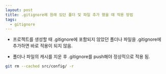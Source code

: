 ```yaml
---
layout: post
title: .gitignore에 원래 있던 폴더 및 파일 추가 했을 때 적용 방법
tags:
  - gitignore
---
```


- 프로젝트를 생성할 때 .gitignore에 포함되지 않았던 폴더나 파일을 .gitignore에 추가하면 바로 적용이 되지 않음.

- 폴더나 파일의 캐시를 지운 후 .gitignore를 push해야 정상적으로 적용 됨.

```bash
git rm --cached src/config/ -r
```
